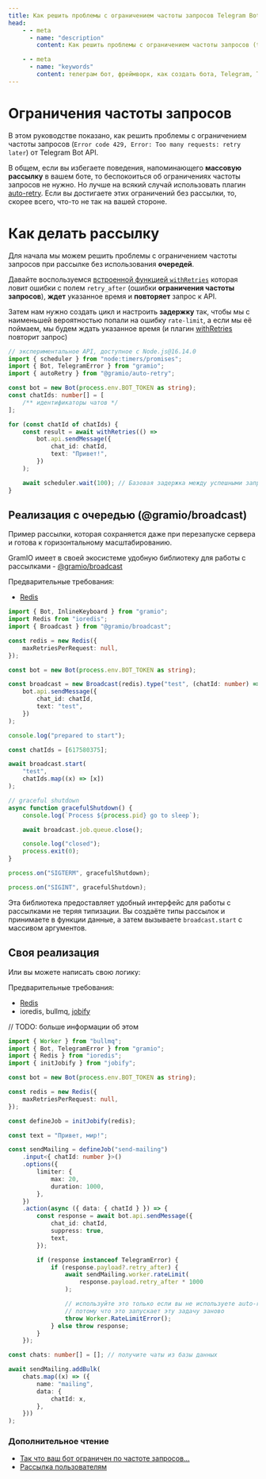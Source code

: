 ```yaml
---
title: Как решить проблемы с ограничением частоты запросов Telegram Bot API с помощью GramIO
head:
    - - meta
      - name: "description"
        content: Как решить проблемы с ограничением частоты запросов (too many requests) от Telegram Bot API с помощью GramIO, используя плагин auto-retry или очередь рассылки.

    - - meta
      - name: "keywords"
        content: телеграм бот, фреймворк, как создать бота, Telegram, Telegram Bot API, GramIO, TypeScript, JavaScript, Node.JS, Nodejs, Deno, Bun, 429 ошибка, ограничение частоты запросов, rate-limit, retry_after, too many requests, решение проблем, массовая рассылка, отложенные сообщения, очередь сообщений, Redis queue, Bull, BullMQ, управление нагрузкой, 30 сообщений в секунду, лимиты API, throttling, ожидание после ошибки, flood control, оптимизация запросов, обработка ошибок API, auto-retry плагин, стратегии рассылки
---
```


# Ограничения частоты запросов

В этом руководстве показано, как решить проблемы с ограничением частоты запросов (`Error code 429, Error: Too many requests: retry later`) от Telegram Bot API.

В общем, если вы избегаете поведения, напоминающего **массовую рассылку** в вашем боте, то беспокоиться об ограничениях частоты запросов не нужно. Но лучше на всякий случай использовать плагин [auto-retry](/ru/plugins/official/auto-retry). Если вы достигаете этих ограничений без рассылки, то, скорее всего, что-то не так на вашей стороне.

# Как делать рассылку

Для начала мы можем решить проблемы с ограничением частоты запросов при рассылке без использования **очередей**.

Давайте воспользуемся [встроенной функцией `withRetries`](/ru/bot-api#Обработка-Rate-Limit) которая ловит ошибки с полем `retry_after` (ошибки **ограничения частоты запросов**), **ждет** указанное время и **повторяет** запрос к API.

<!-- Давайте воспользуемся плагином [auto-retry](/ru/plugins/official/auto-retry), который ловит ошибки с полем `retry_after` (ошибки **ограничения частоты запросов**), **ждет** указанное время и **повторяет** запрос к API. -->

<!-- Затем нам нужно создать цикл и настроить **задержку** так, чтобы мы с наименьшей вероятностью попали на ошибку `rate-limit`, а если мы её поймаем, мы будем ждать указанное время (и плагин [auto-retry](/ru/plugins/official/auto-retry) повторит запрос) -->

Затем нам нужно создать цикл и настроить **задержку** так, чтобы мы с наименьшей вероятностью попали на ошибку `rate-limit`, а если мы её поймаем, мы будем ждать указанное время (и плагин [withRetries](/ru/bot-api#Обработка-Rate-Limit) повторит запрос)

```ts twoslash
// экспериментальное API, доступное с Node.js@16.14.0
import { scheduler } from "node:timers/promises";
import { Bot, TelegramError } from "gramio";
import { autoRetry } from "@gramio/auto-retry";

const bot = new Bot(process.env.BOT_TOKEN as string);
const chatIds: number[] = [
    /** идентификаторы чатов */
];

for (const chatId of chatIds) {
    const result = await withRetries(() =>
        bot.api.sendMessage({
            chat_id: chatId,
            text: "Привет!",
        })
    );

    await scheduler.wait(100); // Базовая задержка между успешными запросами чтобы не попасть на ошибку `rate-limit`
}
```

## Реализация с очередью (@gramio/broadcast)

Пример рассылки, которая сохраняется даже при перезапуске сервера и готова к горизонтальному масштабированию.

GramIO имеет в своей экосистеме удобную библиотеку для работы с рассылками - [@gramio/broadcast](https://github.com/gramiojs/broadcast)

Предварительные требования:

-   [Redis](https://redis.io/)

```ts
import { Bot, InlineKeyboard } from "gramio";
import Redis from "ioredis";
import { Broadcast } from "@gramio/broadcast";

const redis = new Redis({
    maxRetriesPerRequest: null,
});

const bot = new Bot(process.env.BOT_TOKEN as string);

const broadcast = new Broadcast(redis).type("test", (chatId: number) =>
    bot.api.sendMessage({
        chat_id: chatId,
        text: "test",
    })
);

console.log("prepared to start");

const chatIds = [617580375];

await broadcast.start(
    "test",
    chatIds.map((x) => [x])
);

// graceful shutdown
async function gracefulShutdown() {
    console.log(`Process ${process.pid} go to sleep`);

    await broadcast.job.queue.close();

    console.log("closed");
    process.exit(0);
}

process.on("SIGTERM", gracefulShutdown);

process.on("SIGINT", gracefulShutdown);
```

Эта библиотека предоставляет удобный интерфейс для работы с рассылками не теряя типизации. Вы создаёте типы рассылок и принимаете в функции данные, а затем вызываете `broadcast.start` с массивом аргументов.

## Своя реализация

Или вы можете написать свою логику:

Предварительные требования:

-   [Redis](https://redis.io/)
-   ioredis, bullmq, [jobify](https://github.com/kravetsone/jobify)

// TODO: больше информации об этом

```ts
import { Worker } from "bullmq";
import { Bot, TelegramError } from "gramio";
import { Redis } from "ioredis";
import { initJobify } from "jobify";

const bot = new Bot(process.env.BOT_TOKEN as string);

const redis = new Redis({
    maxRetriesPerRequest: null,
});

const defineJob = initJobify(redis);

const text = "Привет, мир!";

const sendMailing = defineJob("send-mailing")
    .input<{ chatId: number }>()
    .options({
        limiter: {
            max: 20,
            duration: 1000,
        },
    })
    .action(async ({ data: { chatId } }) => {
        const response = await bot.api.sendMessage({
            chat_id: chatId,
            suppress: true,
            text,
        });

        if (response instanceof TelegramError) {
            if (response.payload?.retry_after) {
                await sendMailing.worker.rateLimit(
                    response.payload.retry_after * 1000
                );

                // используйте это только если вы не используете auto-retry
                // потому что это запускает эту задачу заново
                throw Worker.RateLimitError();
            } else throw response;
        }
    });

const chats: number[] = []; // получите чаты из базы данных

await sendMailing.addBulk(
    chats.map((x) => ({
        name: "mailing",
        data: {
            chatId: x,
        },
    }))
);
```

### Дополнительное чтение

-   [Так что ваш бот ограничен по частоте запросов...](https://telegra.ph/So-your-bot-is-rate-limited-01-26)
-   [Рассылка пользователям](https://core.telegram.org/bots/faq#broadcasting-to-users)
